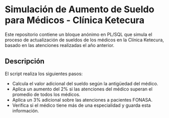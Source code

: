 # Simulación de Aumento de Sueldo para Médicos - Clínica Ketecura

Este repositorio contiene un bloque anónimo en PL/SQL que simula el proceso de actualización de sueldos de los médicos en la Clínica Ketecura, basado en las atenciones realizadas el año anterior.

## Descripción

El script realiza los siguientes pasos:
- Calcula el valor adicional del sueldo según la antigüedad del médico.
- Aplica un aumento del 2% si las atenciones del médico superan el promedio de todos los médicos.
- Aplica un 3% adicional sobre las atenciones a pacientes FONASA.
- Verifica si el médico tiene más de una especialidad y guarda esta información.
